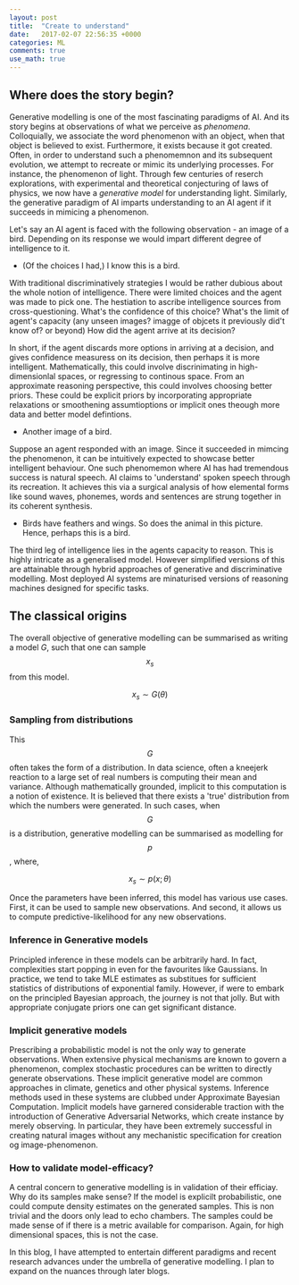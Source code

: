 ```yaml
---
layout: post
title:  "Create to understand"
date:   2017-02-07 22:56:35 +0000
categories: ML 
comments: true
use_math: true
---
```


## Where does the story begin?

Generative modelling is one of the most fascinating paradigms of AI. And its story begins at observations of what we perceive as *phenomena*. Colloquially, we associate the word phenomenon with an object, when that object is believed to exist. Furthermore, it exists because it got created. Often, in order to understand such a phenomemnon and its subsequent evolution, we attempt to recreate or mimic its underlying processes. For instance, the phenomenon of light. Through few centuries of reserch explorations, with experimental and theoretical conjecturing of laws of physics, we now have a *generative model* for understanding light. Similarly, the generative paradigm of AI imparts understanding to an AI agent if it succeeds in mimicing a phenomenon. 

Let's say an AI agent is faced with the following observation - an image of a bird. Depending on its response we would impart different degree of intelligence to it. 

- (Of the choices I had,) I know this is a bird.

With traditional discriminatively strategies I would be rather dubious about the whole notion of intelligence. There were limited choices and the agent was made to pick one. The hestiation to ascribe intelligence sources from cross-questioning. What's the confidence of this choice? What's the limit of agent's capacity (any unseen images? imagge of objcets it previously did't know of? or beyond) How did the agent arrive at its decision?

In short, if the agent discards more options in arriving at a decision, and gives confidence measuress on its decision, then perhaps it is more intelligent. Mathematically, this could involve discrinimating in high-dimensionlal spaces, or regressing to continous space. From an approximate reasoning perspective, this could involves choosing better priors. These could be explicit priors by incorporating appropriate relaxations or smoothening assumtioptions or implicit ones theough more data and better model defintions. 

- Another image of a bird. 

Suppose an agent responded with an image. Since it succeeded in mimcing the phenomenon, it can be intuitively expected to showcase better intelligent behaviour. One such phenomemon where AI has had tremendous success is natural speech. AI claims to 'understand' spoken speech through its recreation. It achieves this via a surgical analysis of how elemental forms like sound waves, phonemes, words and sentences are strung together in its coherent synthesis.

- Birds have feathers and wings. So does the animal in this picture. Hence, perhaps this is a bird.

The third leg of intelligence lies in the agents capacity to reason. This is highly intricate as a generalised model. However simplified versions of this are attainable through hybrid approaches of generative and discriminative modelling. Most deployed AI systems are minaturised versions of reasoning machines designed for specific tasks.

## The classical origins

The overall objective of generative modelling can be summarised as writing a model $G$, such that one can sample $$x_s$$ from this model.

$$ x_s \sim G(\theta)$$

### Sampling from distributions

This $$G$$ often takes the form of a distribution. In data science, often a kneejerk reaction to a large set of real numbers is computing their mean and variance. Although mathematically grounded, implicit to this computation is a notion of existence. It is believed that there exists a 'true' distribution from which the numbers were generated. In such cases, when $$G$$ is a distribution, generative modelling can be summarised as modelling for $$p$$, where,

$$x_s \sim p(x;\theta)$$

Once the parameters have been inferred, this model has various use cases. First, it can be used to sample new observations. And second, it allows us to compute predictive-likelihood for any new observations. 

### Inference in Generative models

Principled inference in these models can be arbitrarily hard. In fact, complexities start popping in even for the favourites like Gaussians. In practice, we tend to take MLE estimates as substitues for sufficient statistics of distributions of exponential family. However, if were to embark on the principled Bayesian approach, the journey is not that jolly. But with appropriate conjugate priors one can get significant distance.

### Implicit generative models

Prescribing a probabilistic model is not the only way to generate observations. When extensive physical mechanisms are known to govern a phenomenon, complex stochastic procedures can be written to directly generate observations. These implicit generative model are common approaches in climate, genetics and other physical systems. Inference methods used in these systems are clubbed under Approximate Bayesian Computation. Implicit models have garnered considerable traction with the introduction of Generative Adversarial Networks, which create instance by merely observing. In particular, they have been extremely successful in creating natural images without any mechanistic specification for creation og image-phenomenon.

### How to validate model-efficacy?

A central concern to generative modelling is in validation of their efficiay. Why do its samples make sense? If the model is explicilt probabilistic, one could compute density estimates on the generated samples. This is non trivial and the doors only lead to echo chambers. The samples could be made sense of if there is a metric available for comparison. Again, for high dimensional spaces, this is not the case. 

In this blog, I have attempted to entertain different paradigms and recent research advances under the umbrella of generative modelling. I plan to expand on the nuances through later blogs.

